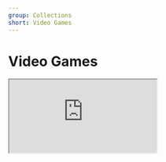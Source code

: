 ```yaml
---
group: Collections
short: Video Games
---
```


# Video Games

<iframe src="https://docs.google.com/spreadsheets/d/e/2PACX-1vSmkZZ9fQvcyJsaLXi7OUPvmottKEoMOOf4cAJdXrB-R_1kWnqqiYE-Amr7vgmF0iqX8_sutsIL7fhV/pubhtml?gid=1037020166&amp;single=true&amp;widget=true&amp;headers=false"></iframe>

